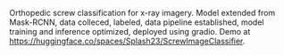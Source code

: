 Orthopedic screw classification for x-ray imagery. Model extended from Mask-RCNN, data colleced, labeled, data pipeline established, model training and inference optimized, deployed using gradio. Demo at https://huggingface.co/spaces/Splash23/ScrewImageClassifier.
